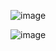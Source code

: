 ![image](https://github.com/Chaiyapa/03376836-OOP-2566-Lab-10/assets/144195729/2fb6a3de-be1f-4ca4-82b1-abe820a42a3e)

![image](https://github.com/Chaiyapa/03376836-OOP-2566-Lab-10/assets/144195729/ad9811aa-35b7-4397-a8c7-244ca8a7cd74)
